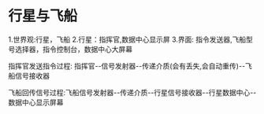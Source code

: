 # 行星与飞船

1.世界观:行星，飞船
2.行星：指挥官,数据中心显示屏
3.界面: 指令发送器,飞船型号选择器，指令控制台，数据中心大屏幕

指挥官发送指令过程: 指挥官--信号发射器--传递介质(会有丢失,会自动重传)--飞船信号接收器

飞船回传信号过程:飞船信号发射器--传递介质--行星信号接收器--行星数据中心--数据中心显示屏幕
